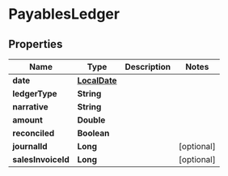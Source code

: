 
# PayablesLedger

## Properties
Name | Type | Description | Notes
------------ | ------------- | ------------- | -------------
**date** | [**LocalDate**](LocalDate.md) |  | 
**ledgerType** | **String** |  | 
**narrative** | **String** |  | 
**amount** | **Double** |  | 
**reconciled** | **Boolean** |  | 
**journalId** | **Long** |  |  [optional]
**salesInvoiceId** | **Long** |  |  [optional]



